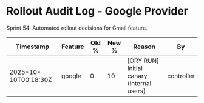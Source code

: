 # Rollout Audit Log - Google Provider

Sprint 54: Automated rollout decisions for Gmail feature.

| Timestamp | Feature | Old % | New % | Reason | By |
|-----------|---------|-------|-------|--------|-----|
| 2025-10-10T00:18:30Z | google | 0 | 10 | [DRY RUN] Initial canary (internal users) | controller |
